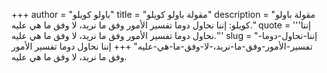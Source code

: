 +++
author = "باولو كويلو"
title = "مقولة باولو كويلو"
description = "مقولة باولو كويلو: إننا نحاول دوما تفسير الأمور وفق ما نريد، لا وفق ما هي عليه."
quote = '''إننا نحاول دوما تفسير الأمور وفق ما نريد، لا وفق ما هي عليه.'''
slug = "إننا-نحاول-دوما-تفسير-الأمور-وفق-ما-نريد،-لا-وفق-ما-هي-عليه"
+++
إننا نحاول دوما تفسير الأمور وفق ما نريد، لا وفق ما هي عليه.
